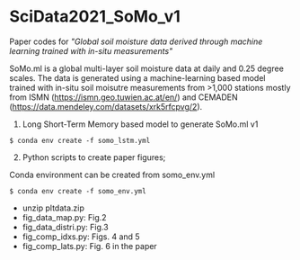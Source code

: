 # SciData2021_SoMo_v1

Paper codes for *"Global soil moisture data derived through machine learning trained with in-situ measurements"*

SoMo.ml is a global multi-layer soil moisture data at daily and 0.25 degree scales. The data is generated using a machine-learning based model trained with in-situ soil moisutre measurements from >1,000 stations mostly from ISMN (https://ismn.geo.tuwien.ac.at/en/) and CEMADEN (https://data.mendeley.com/datasets/xrk5rfcpvg/2).

1. Long Short-Term Memory based model to generate SoMo.ml v1

```
$ conda env create -f somo_lstm.yml
```

2. Python scripts to create paper figures;

Conda environment can be created from somo_env.yml
```
$ conda env create -f somo_env.yml
```
  - unzip pltdata.zip
  - fig_data_map.py: Fig.2
  - fig_data_distri.py: Fig.3
  - fig_comp_idxs.py: Figs. 4 and 5 
  - fig_comp_lats.py: Fig. 6 in the paper
